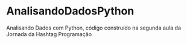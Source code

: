 # AnalisandoDadosPython
Analisando Dados com Python, código construído na segunda aula da Jornada da Hashtag Programação
